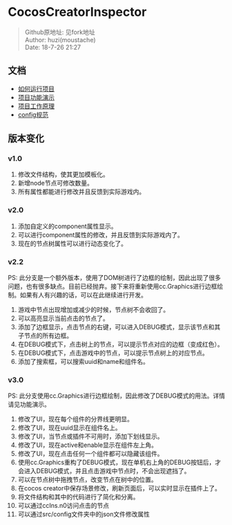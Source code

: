 # CocosCreatorInspector

> Github原地址: 见fork地址<br>
> Author: huzi(moustache)<br>
> Date: 18-7-26 21:27

## 文档

 - [如何运行项目](https://github.com/bilibiliChangKai/CocosCreatorInspector/blob/master/doc/%E5%A6%82%E4%BD%95%E8%BF%90%E8%A1%8C%E9%A1%B9%E7%9B%AE.md)
 - [项目功能演示](https://github.com/bilibiliChangKai/CocosCreatorInspector/blob/master/doc/%E9%A1%B9%E7%9B%AE%E5%8A%9F%E8%83%BD%E6%BC%94%E7%A4%BA.md)
 - [项目工作原理](https://github.com/bilibiliChangKai/CocosCreatorInspector/blob/master/doc/%E9%A1%B9%E7%9B%AE%E5%B7%A5%E4%BD%9C%E5%8E%9F%E7%90%86.md)
 - [config规范](https://github.com/bilibiliChangKai/CocosCreatorInspector/blob/master/doc/config%E8%A7%84%E8%8C%83.md)

## 版本变化

### v1.0

 1. 修改文件结构，使其更加模板化。
 2. 新增node节点可修改数量。
 3. 所有属性都能进行修改并且反馈到实际游戏内。

### v2.0

 1. 添加自定义的component属性显示。
 2. 可以进行component属性的修改，并且反馈到实际游戏内了。
 3. 现在的节点树属性可以进行动态变化了。

### v2.2

PS: 此分支是一个额外版本，使用了DOM树进行了边框的绘制，因此出现了很多问题，也有很多缺点。目前已经抛弃。接下来将重新使用cc.Graphics进行边框绘制。如果有人有兴趣的话，可以在此继续进行开发。

 1. 游戏中节点出现增加或减少的时候，节点树不会收回了。
 1. 可以高亮显示当前点击的节点了。
 1. 添加了边框显示，点击节点的右键，可以进入DEBUG模式，显示该节点和其子节点的所有边框。
 2. 在DEBUG模式下，点击树上的节点，可以提示节点对应的边框（变成红色）。
 3. 在DEBUG模式下，点击游戏中的节点，可以提示节点树上的对应节点。
 3. 添加了搜索框，可以搜索uuid和name和组件名。

### v3.0

PS: 此分支使用cc.Graphics进行边框绘制，因此修改了DEBUG模式的用法。详情请见功能演示。

 1. 修改了UI，现在每个组件的分界线更明显。
 2. 修改了UI，现在uuid显示在组件名上。
 2. 修改了UI，当节点或插件不可用时，添加下划线显示。
 3. 修改了UI，现在active和enable显示在组件左上角。
 4. 修改了UI，现在点击任何一个组件都可以隐藏该组件。
 2. 使用cc.Graphics重构了DEBUG模式，现在单机右上角的DEBUG按钮后，才会进入DEBUG模式，并且点击游戏中节点时，不会出现遮挡了。
 3. 可以在节点树中拖拽节点，改变节点在树中的位置。
 4. 在cocos creator中保存场景修改，刷新页面后，可以实时显示在插件上了。
 5. 将文件结构和其中的代码进行了简化和分离。
 5. 可以通过ccIns.n0访问点击的节点
 5. 可以通过src/config文件夹中的json文件修改属性
